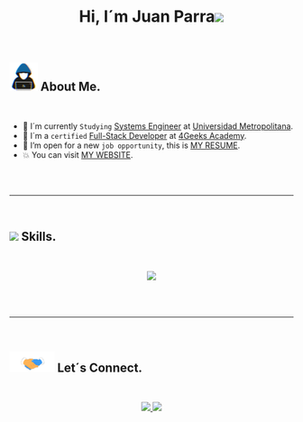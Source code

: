 <h1 align="center"><b>Hi, I´m Juan Parra</b><img src="https://media.giphy.com/media/hvRJCLFzcasrR4ia7z/giphy.gif" width="35"></h1>
<br>
<h2><picture><img src = "https://github.com/0xAbdulKhalid/0xAbdulKhalid/raw/main/assets/mdImages/about_me.gif" width = 50px></picture> About Me.</h2>
<br>

- 🎒  I´m currently `Studying` [Systems Engineer](https://www.unimet.edu.ve/facultad_ingenieria/ingenieria-de-sistemas/) at [Universidad Metropolitana](https://www.unimet.edu.ve).
- 🏫 I´m a `certified` [Full-Stack Developer](https://4geeksacademy.com/es/coding-bootcamps/desarrollador-full-stack) at [4Geeks Academy](https://4geeks.com/es).
- :thinking: I’m open for a new `job opportunity`, this is [MY RESUME]().
- :boom: You can visit [MY WEBSITE]().
  
<br>
<br>

-----

<br>

<h2><img src="https://media2.giphy.com/media/QssGEmpkyEOhBCb7e1/giphy.gif?cid=ecf05e47a0n3gi1bfqntqmob8g9aid1oyj2wr3ds3mg700bl&rid=giphy.gif" width ="25"> Skills.</h2>
<br>
<p align="center">
  <a href="https://skillicons.dev">
    <img src="https://skillicons.dev/icons?i=bootstrap,css,dart,firebase,flask,flutter,git,github,html,java,js,jest,nodejs,py,react,vscode&perline=8" />
  </a>
</p>

<br>
<br>

-----

<br>


<h2><img src="https://github.com/0xAbdulKhalid/0xAbdulKhalid/raw/main/assets/mdImages/handshake.gif" width ="80"> Let´s Connect.</h2>
<br>
<p align="center">
<a href="mailto:parrfjp@gmail.com" target="blank">
<img src="https://img.shields.io/badge/Click%20to%20Action-Mail-red" />
</a>
<a href="https://www.linkedin.com/in/juan-pablo-parra-freitas-7285b7256/" target="blank">
<img src="https://img.shields.io/badge/Click%20to%20Action-Linkedin-blue" />
</a>
</p>



<!--
**ParraJuanPablo/ParraJuanPablo** is a ✨ _special_ ✨ repository because its `README.md` (this file) appears on your GitHub profile.

Here are some ideas to get you started:

- 🔭 I’m currently working on ...
- 🌱 I’m currently learning ...
- 👯 I’m looking to collaborate on ...
- 🤔 I’m looking for help with ...
- 💬 Ask me about ...
- 📫 How to reach me: ...
- 😄 Pronouns: ...
- ⚡ Fun fact: ...
-->
